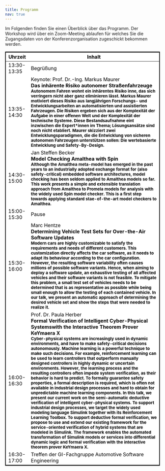 ```yaml
---
title: Programm
nav: true
---
```


Im Folgenden finden Sie einen Überblick über das Programm. Der Workshop wird über ein Zoom-Meeting ablaufen für welches Sie die Zugangsdaten von der Konferenzorganisation zugeschickt bekommen werden.

<head>
<!-- CSS Code: Place this code in the document's head (between the 'head' tags) -->
<style>
table.GeneratedTable {
  width: 100%;
  background-color: #ffffff;
  border-collapse: collapse;
  border-width: 2px;
  border-color: #000000;
  border-style: solid;
  color: #000000;
}

table.GeneratedTable td, table.GeneratedTable th {
  border-width: 2px;
  border-color: #000000;
  border-style: solid;
  padding: 3px;
}

table.GeneratedTable thead {
  background-color: #c0c0c0;
}
</style>
</head>


<!-- HTML Code: Place this code in the document's body (between the 'body' tags) where the table should appear -->
<table class="GeneratedTable">
  <thead>
    <tr>
      <th>Uhrzeit</th>
      <th>Inhalt</th>
    </tr>
  </thead>
  <tbody>
    <tr>
      <td>13:30-13:35</td>
      <td>Begrüßung</td>
    </tr>
    <tr>
      <td>13:35-14:30</td>
      <td>Keynote: Prof. Dr.-Ing. Markus Maurer <br/>  <b>Das inhärente Risiko autonomer Straßenfahrzeuge<b> <br/> <sup> Autonomem Fahren wohnt ein inhärentes Risiko inne, das sich verringern nicht aber ganz eliminieren lässt. Markus Maurer motiviert dieses Risiko aus langjährigen Forschungs- und Entwicklungsarbeiten an automatisierten und assistierten Fahrzeugen. Die Risiken ergeben sich aus der Komplexität der Aufgabe in einer offenen Welt und der Komplexität der technische Systeme. Diese Bestandsaufnahme eint inzwischen die Expert*innen im Thema; Lösungsansätze sind noch nicht etabliert.
Maurer skizziert zwei Entwicklungsparadigmen, die die Entwicklung von sicheren autonomen Fahrzeugen unterstützen sollen: Die wertebasierte Entwicklung und Safety-By-Design.<sup>
    <tr>
      <td>14:30-15:00</td>
      <td>Jan Steffen Becker <br/> <b>Model Checking Amalthea with Spin<b> <br/> <sup>Although the Amalthea meta-model has emerged in the past years to an industrially adopted exchange format for (also safety-critical) embedded software architectures, model checking has been seldom applied to Amalthea models so far. This work presents a simple and extensible translation approach from Amalthea to Promela models for analysis with the widely used Spin model checker. This is a first step towards applying standard stae-of-the-art model checkers to Amalthea.<sup>
     <tr>
      <td>15:00-15:30</td>
      <td>Pause</td>
    </tr>
     <tr>
      <td>15:30-16:00</td>
      <td>Marc Hentze <br/> <b>Determining Vehicle Test Sets for Over-the-Air Software Updates<b> <br/> <sup>Modern cars are highly customizable to satisfy the requirements and needs of different customers. This customization directly affects the car software, as it needs to adapt its behaviour according to the car configuration. However, the resulting software variability often causes millions of possible software variants. Hence, when aiming to deploy a software update, an exhaustive testing of all affected vehicles and their software variants is not feasible. To mitigate this problem, a small test set of vehicles needs to be determined that is as representative as possible while being small enough to allow the testing of each contained vehicle. In our talk, we present an automatic approach of determining the desired vehicle set and show the steps that were needed to realize it.<sup>
    <tr>
      <td>16:00-16:30</td>
      <td>Prof. Dr. Paula Herber <br/> <b>Formal Verification of Intelligent Cyber-Physical Systemswith the Interactive Theorem Prover KeYmaera X<b> <br/> <sup>Cyber-physical systems are increasingly used in dynamic environments, and have to make safety-critical decisions autonomously. Machine learning is a powerful technique to make such decisions. For example, reinforcement learning can be used to learn controllers that outperform manually designed controllers in highly dynamic or uncertain environments. However, the learning process and the resulting controllers often impede system verification, as their behavior is hard to predict. To formally guarantee safety properties, a formal description is required, which is often not available in industrial design processes and hard to obtain for unpredictable machine learning components. In this talk, we present our current work on the semi-automatic deductive verification of intelligent cyber-physical systems. To support industrial design processes, we target the widely used modeling language Simulink together with its Reinforcement Learning Toolbox. To support deductive formal verification, we propose to use and extend our existing framework for the service-oriented verification of hybrid systems that are modeled in Simulink. The framework enables the automated transformation of Simulink models or services into differential dynamic logic and formal verification with the interactive theorem prover KeYmaera X.<sup>
    <tr>
      <td>16:30-17:00</td>
      <td>Treffen der GI-Fachgruppe Automotive Software Engineering
   
